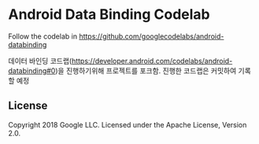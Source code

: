 Android Data Binding Codelab
=============================================
Follow the codelab in
https://github.com/googlecodelabs/android-databinding

데이터 바인딩 코드랩(https://developer.android.com/codelabs/android-databinding#0)을 진행하기위해
프로젝트를 포크함. 진행한 코드랩은 커밋하여 기록할 예정

License
--------

Copyright 2018 Google LLC. Licensed under the Apache License, Version 2.0.
